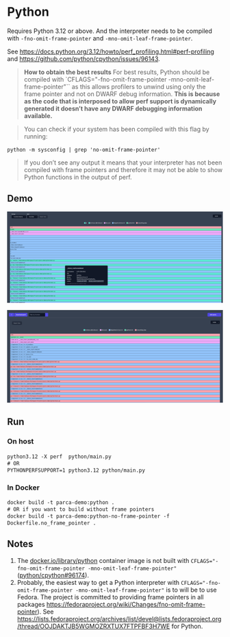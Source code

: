 # Python

Requires Python 3.12 or above. And the interpreter needs to be compiled with `-fno-omit-frame-pointer` and `-mno-omit-leaf-frame-pointer`.

See https://docs.python.org/3.12/howto/perf_profiling.html#perf-profiling and https://github.com/python/cpython/issues/96143.

> **How to obtain the best results**
> For best results, Python should be compiled with `CFLAGS="-fno-omit-frame-pointer -mno-omit-leaf-frame-pointer"`` as this allows profilers to unwind using only the frame pointer and not on DWARF debug information. **This is because as the code that is interposed to allow perf support is dynamically generated it doesn’t have any DWARF debugging information available.**

> You can check if your system has been compiled with this flag by running:

```shell
python -m sysconfig | grep 'no-omit-frame-pointer'
```

> If you don’t see any output it means that your interpreter has not been compiled with frame pointers and therefore it may not be able to show Python functions in the output of perf.

## Demo

![Parca](img/parca.png)

![Polar Signals Cloud](img/polarsignals-cloud.png)

## Run

### On host

```shell
python3.12 -X perf  python/main.py
# OR
PYTHONPERFSUPPORT=1 python3.12 python/main.py

```

### In Docker

```shell
docker build -t parca-demo:python .
# OR if you want to build without frame pointers
docker build -t parca-demo:python-no-frame-pointer -f Dockerfile.no_frame_pointer .
```

## Notes

1. The [docker.io/library/python](https://hub.docker.com/_/python) container image is not built with `CFLAGS="-fno-omit-frame-pointer -mno-omit-leaf-frame-pointer"` ([python/cpython#96174](https://github.com/python/cpython/issues/96174)).
2. Probably, the easiest way to get a Python interpreter with `CFLAGS="-fno-omit-frame-pointer -mno-omit-leaf-frame-pointer"` is to will be to use Fedora. The project is committed to providing frame pointers in all packages https://fedoraproject.org/wiki/Changes/fno-omit-frame-pointer). See https://lists.fedoraproject.org/archives/list/devel@lists.fedoraproject.org/thread/OOJDAKTJB5WGMOZRXTUX7FTPFBF3H7WE for Python.
